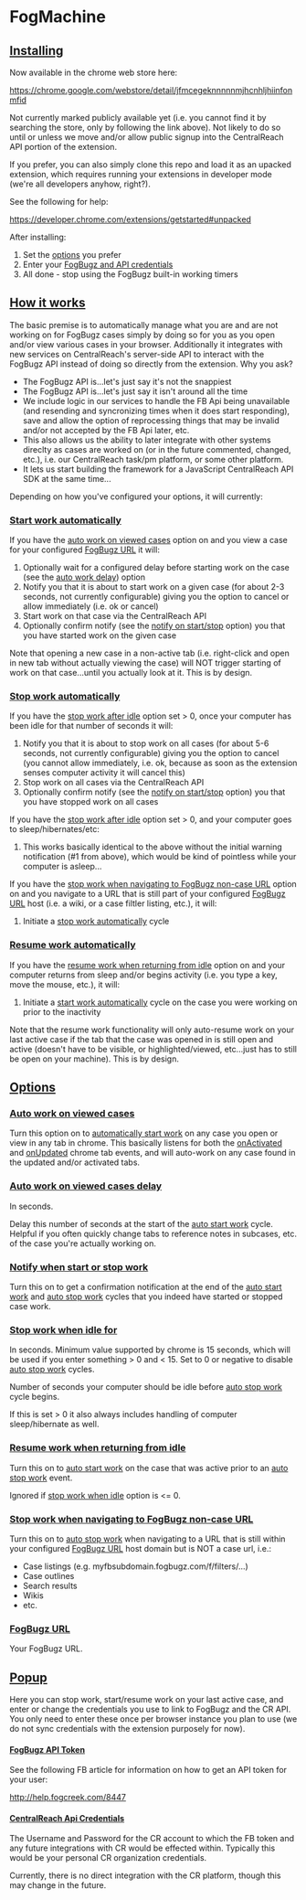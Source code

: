 FogMachine
==============================

## [Installing](#installing)

Now available in the chrome web store here:

https://chrome.google.com/webstore/detail/jfmcegeknnnnnmjhcnhljhiinfonmfid

Not currently marked publicly available yet (i.e. you cannot find it by searching the store, only by following the link above).  Not likely to do so until or unless we move and/or allow public signup into the CentralReach API portion of the extension.

If you prefer, you can also simply clone this repo and load it as an upacked extension, which requires running your extensions in developer mode (we're all developers anyhow, right?).  

See the following for help:

https://developer.chrome.com/extensions/getstarted#unpacked

After installing:
1. Set the [options](#options) you prefer
2. Enter your [FogBugz and API credentials](#popup)
3. All done - stop using the FogBugz built-in working timers

## [How it works](#how-it-works)

The basic premise is to automatically manage what you are and are not working on for FogBugz cases simply by doing so for you as you open and/or view various cases in your browser.  Additionally it integrates with new services on CentralReach's server-side API to interact with the FogBugz API instead of doing so directly from the extension.  Why you ask?

* The FogBugz API is...let's just say it's not the snappiest
* The FogBugz API is...let's just say it isn't around all the time
* We include logic in our services to handle the FB Api being unavailable (and resending and syncronizing times when it does start responding), save and allow the option of reprocessing things that may be invalid and/or not accepted by the FB Api later, etc.
* This also allows us the ability to later integrate with other systems direclty as cases are worked on (or in the future commented, changed, etc.), i.e. our CentralReach task/pm platform, or some other platform.
* It lets us start building the framework for a JavaScript CentralReach API SDK at the same time...

Depending on how you've configured your options, it will currently:

### [Start work automatically](#start-work-automatically)

If you have the [auto work on viewed cases](#auto-work-on-viewed-cases) option on and you view a case for your configured [FogBugz URL](#fogbugz-url) it will:

1. Optionally wait for a configured delay before starting work on the case (see the [auto work delay](#auto-work-on-viewed-cases-delay)) option
2. Notify you that it is about to start work on a given case (for about 2-3 seconds, not currently configurable) giving you the option to cancel or allow immediately (i.e. ok or cancel)
3. Start work on that case via the CentralReach API
4. Optionally confirm notify (see the [notify on start/stop](#notify-when-start-or-stop-work) option) you that you have started work on the given case

Note that opening a new case in a non-active tab (i.e. right-click and open in new tab without actually viewing the case) will NOT trigger starting of work on that case...until you actually look at it.  This is by design.

### [Stop work automatically](#stop-work-automatically)

If you have the [stop work after idle](#stop-work-when-idle-for) option set > 0, once your computer has been idle for that number of seconds it will:

1. Notify you that it is about to stop work on all cases (for about 5-6 seconds, not currently configurable) giving you the option to cancel (you cannot allow immediately, i.e. ok, because as soon as the extension senses computer activity it will cancel this)
2. Stop work on all cases via the CentralReach API
3. Optionally confirm notify (see the [notify on start/stop](#notify-when-start-or-stop-work) option) you that you have stopped work on all cases

If you have the [stop work after idle](#stop-work-when-idle-for) option set > 0, and your computer goes to sleep/hibernates/etc:

1. This works basically identical to the above without the initial warning notification (#1 from above), which would be kind of pointless while your computer is asleep...

If you have the [stop work when navigating to FogBugz non-case URL](#stop-work-when-navigating-to-fogbugz-non-case-url) option on and you navigate to a URL that is still part of your configured [FogBugz URL](#fogbugz-url) host (i.e. a wiki, or a case filtler listing, etc.), it will:

1. Initiate a [stop work automatically](#stop-work-automatically) cycle

### [Resume work automatically](#resume-work-automatically)

If you have the [resume work when returning from idle](#resume-work-when-returning-from-idle) option on and your computer returns from sleep and/or begins activity (i.e. you type a key, move the mouse, etc.), it will:

1. Initiate a [start work automatically](#start-work-automatically) cycle on the case you were working on prior to the inactivity

Note that the resume work functionality will only auto-resume work on your last active case if the tab that the case was opened in is still open and active (doesn't have to be visible, or highlighted/viewed, etc...just has to still be open on your machine).  This is by design.


## [Options](#options)

### [Auto work on viewed cases](#auto-work-on-viewed-cases) 

Turn this option on to [automatically start work](#start-work-automatically) on any case you open or view in any tab in chrome. This basically listens for both the [onActivated](https://developer.chrome.com/extensions/tabs#event-onActivated) and [onUpdated](https://developer.chrome.com/extensions/tabs#event-onUpdated) chrome tab events, and will auto-work on any case found in the updated and/or activated tabs.

### [Auto work on viewed cases delay](#auto-work-on-viewed-cases-delay)

In seconds.

Delay this number of seconds at the start of the [auto start work](#start-work-automatically) cycle. Helpful if you often quickly change tabs to reference notes in subcases, etc. of the case you're actually working on.

### [Notify when start or stop work](#notify-when-start-or-stop-work)

Turn this on to get a confirmation notification at the end of the [auto start work](#start-work-automatically) and [auto stop work](#stop-work-automatically) cycles that you indeed have started or stopped case work.

### [Stop work when idle for](#stop-work-when-idle-for)

In seconds.  Minimum value supported by chrome is 15 seconds, which will be used if you enter something > 0 and < 15.  Set to 0 or negative to disable [auto stop work](#stop-work-automatically) cycles.

Number of seconds your computer should be idle before [auto stop work](#stop-work-automatically) cycle begins.

If this is set > 0 it also always includes handling of computer sleep/hibernate as well.

### [Resume work when returning from idle](#resume-work-when-returning-from-idle)

Turn this on to [auto start work](#start-work-automatically) on the case that was active prior to an [auto stop work](#stop-work-automatically) event.

Ignored if [stop work when idle](#stop-work-when-idle-for) option is <= 0.

### [Stop work when navigating to FogBugz non-case URL](#stop-work-when-navigating-to-fogbugz-non-case-url)

Turn this on to [auto stop work](#stop-work-automatically) when navigating to a URL that is still within your configured [FogBugz URL](#fogbugz-url) host domain but is NOT a case url, i.e.:

* Case listings (e.g. myfbsubdomain.fogbugz.com/f/filters/...)
* Case outlines
* Search results
* Wikis
* etc.

### [FogBugz URL](#fogbugz-url) 

Your FogBugz URL.



## [Popup](#popup)

Here you can stop work, start/resume work on your last active case, and enter or change the credentials you use to link to FogBugz and the CR API.  You only need to enter these once per browser instance you plan to use (we do not sync credentials with the extension purposely for now).

#### [FogBugz API Token](#fogbugz-api-token)

See the following FB article for information on how to get an API token for your user:

http://help.fogcreek.com/8447

#### [CentralReach Api Credentials](#centralreach-api-credentials)

The Username and Password for the CR account to which the FB token and any future integrations with CR would be effected within.  Typically this would be your personal CR organization credentials.

Currently, there is no direct integration with the CR platform, though this may change in the future. 
